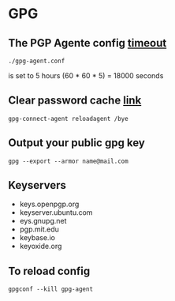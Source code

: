 # GPG

## The PGP Agente config [timeout](https://superuser.com/questions/624343/keep-gnupg-credentials-cached-for-entire-user-session)
    ./gpg-agent.conf

is set to 5 hours (60 * 60 * 5) = 18000 seconds

## Clear password cache [link](https://askubuntu.com/questions/349238/how-can-i-clear-my-cached-gpg-password)

    gpg-connect-agent reloadagent /bye

## Output your public gpg key

    gpg --export --armor name@mail.com

## Keyservers

- keys.openpgp.org
- keyserver.ubuntu.com
- eys.gnupg.net
- pgp.mit.edu
- keybase.io
- keyoxide.org

## To reload config

    gpgconf --kill gpg-agent
